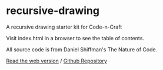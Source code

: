# recursive-drawing
A recursive drawing starter kit for Code-n-Craft

Visit index.html in a browser to see the table of contents.

All source code is from Daniel Shiffman's The Nature of Code.

[Read the web version](http://natureofcode.com/book/chapter-8-fractals/) / [Github Repository](https://github.com/shiffman/The-Nature-of-Code-Examples-p5.js)